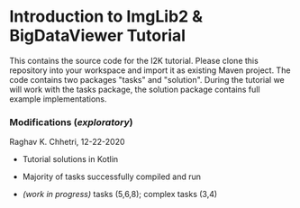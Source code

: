 # Introduction to ImgLib2 & BigDataViewer Tutorial

This contains the source code for the I2K tutorial. Please clone this repository into your workspace and import it as existing Maven project. The code contains two packages "tasks" and "solution". During the tutorial we will work with the tasks package, the solution package contains full example implementations.

### Modifications (*exploratory*)
Raghav K. Chhetri, 12-22-2020

- Tutorial solutions in Kotlin

- Majority of tasks successfully compiled and run 
  
- *(work in progress)* tasks (5,6,8); complex tasks (3,4)